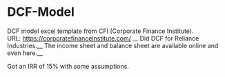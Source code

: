 # DCF-Model
DCF model excel template from CFI (Corporate Finance Institute).<br />
URL: https://corporatefinanceinstitute.com/ __
Did DCF for Reliance Industries.__
The income sheet and balance sheet are available online and even here.__

Got an IRR of 15% with some assumptions.
